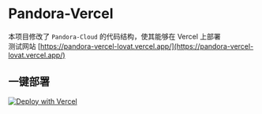 # Pandora-Vercel
本项目修改了 `Pandora-Cloud` 的代码结构，使其能够在 Vercel 上部署  
测试网站 [https://pandora-vercel-lovat.vercel.app/](https://pandora-vercel-lovat.vercel.app/)
## 一键部署
[![Deploy with Vercel](https://vercel.com/button)](https://vercel.com/new/clone?repository-url=https%3A%2F%2Fgithub.com%2Fchrysoljq%2Fpandora-vercel&project-name=pandora-vercel&framework=other)

